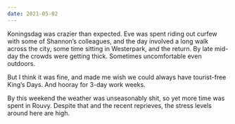 ```yaml
---
date: 2021-05-02
---
```


Koningsdag was crazier than expected. Eve was spent riding out curfew with some of Shannon’s colleagues, and the day involved a long walk across the city, some time sitting in Westerpark, and the return. By late mid-day the crowds were getting thick. Sometimes uncomfortable even outdoors.

But I think it was fine, and made me wish we could always have tourist-free King’s Days. And hooray for 3-day work weeks.

By this weekend the weather was unseasonably shit, so yet more time was spent in Rouvy. Despite that and the recent reprieves, the stress levels around here are high.
